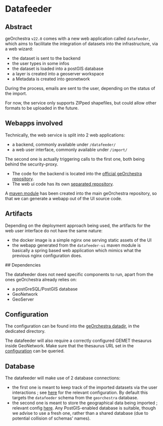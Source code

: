 # Datafeeder

## Abstract

geOrchestra `v22.0` comes with a new web application called `datafeeder`, which aims
to facilitate the integration of datasets into the infrastructure, via a web wizard:

* the dataset is sent to the backend
* the user types in some infos
* the dataset is loaded into a postGIS database
* a layer is created into a geoserver workspace
* a Metadata is created into geonetwork

During the process, emails are sent to the user, depending on the status of the import.

For now, the service only supports ZIPped shapefiles, but could allow other formats to be
uploaded in the future.

## Webapps involved

Technically, the web service is split into 2 web applications:

* a backend, commonly available under `/datafeeder/`
* a web user interface, commonly available under `/import/`

The second one is actually triggering calls to the first one, both being behind the
security-proxy.

* The code for the backend is located into the [official geOrchestra repository](https://github.com/georchestra/georchestra/tree/master/datafeeder).
* The web ui code has its own [separated repository](https://github.com/georchestra/geonetwork-ui/tree/georchestra-datafeeder).

A [maven module](https://github.com/georchestra/georchestra/tree/master/datafeeder-ui) has been created
into the main geOrchestra repository, so that we can generate a webapp out of the UI source code.

## Artifacts

Depending on the deployment approach being used, the artifacts for the web user interface do not have the same nature:

* the docker image is a simple nginx one serving static assets of the UI
* the webapp generated from the `datafeeder-ui` maven module is basically
  a spring based web application which mimics what the previous nginx configuration does.

## Dependencies

The datafeeder does not need specific components to run, apart from the ones geOrchestra already relies on:

* a postGreSQL/PostGIS database
* GeoNetwork
* GeoServer

## Configuration

The configuration can be found into the [geOrchestra datadir](https://github.com/georchestra/datadir/tree/master/datafeeder), in the dedicated directory.

The datafeeder will also require a correctly configured GEMET thesaurus inside GeoNetwork. Make sure that the thesaurus URL set in the
[configuration](https://github.com/georchestra/datadir/blob/master/datafeeder/frontend-config.json#L26) can be queried.

## Database

The datafeeder will make use of 2 database connections:

* the first one is meant to keep track of the imported datasets via the user interactions ; see [here](https://github.com/georchestra/datadir/blob/master/datafeeder/datafeeder.properties#L1-L18) for the relevant configuration. By default this targets the `datafeeder` schema from the `georchestra` database.
* the second one is meant to store the geographical data being imported ; relevant config [here](https://github.com/georchestra/datadir/blob/master/datafeeder/datafeeder.properties#L75-L99). Any PostGIS-enabled database is suitable, though we advise to use a fresh one, rather than a shared database (due to potential collision of schemas' names). 

